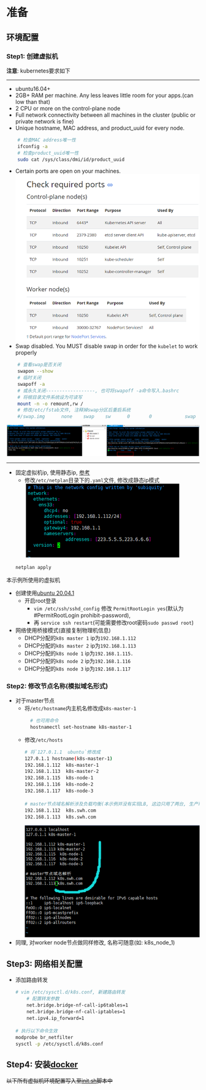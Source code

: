 # 准备

## 环境配置

### Step1: 创建虚拟机

**注意**: kubernetes要求如下
***
- ubuntu16.04+
- 2GB+ RAM per machine. Any less leaves little room for your apps.(can low than that)
- 2 CPU or more on the control-plane node
- Full network connectivity between all machines in the cluster (public or private network is fine)
- Unique hostname, MAC address, and product_uuid for every node.
```bash
    # 检查MAC address唯一性
    ifconfig -a
    # 检查product_uuid唯一性
    sudo cat /sys/class/dmi/id/product_uuid
```
- Certain ports are open on your machines.
    ![](../picture/prepare/check_ports.png)
- Swap disabled. You MUST disable swap in order for the `kubelet` to work properly
```bash
    # 查看swap是否关闭
    swapon --show
    # 临时关闭
    swapoff -a
    # 或永久关闭------------------, 也可将swapoff -a命令写入.bashrc
    # 将根目录文件系统设为可读写
    mount -n -o remount,rw /
    # 修改/etc/fstab文件, 注释掉swap分区后重启系统
    #/swap.img      none    swap    sw      0       0            swap    sw              0       0
```
![](../picture/prepare/swap_off.png)
***
- 固定虚拟机ip, 使用静态ip, [参考](https://www.cnblogs.com/kehoudaanxianjie/p/13139636.html)
    - 修改`/etc/netplan`目录下的`.yaml`文件, 修改成静态ip模式
    ![](../picture/prepare/static-ip.png)
    ```bash
    netplan apply
    ```
    

本示例所使用的虚拟机
- 创建使用[ubuntu 20.04.1](https://ubuntu.com/download/server)
    - 开启root登录
        - `vim /etc/ssh/sshd_config` 修改 `PermitRootLogin yes`(默认为#PermitRootLogin prohibit-password), 
        - 再 `service ssh restart`(可能需要修改root密码`sudo passwd root`)
- 网络使用桥接模式(直接复制物理机信息)
    - DHCP分配的`k8s master 1` ip为`192.168.1.112`
    - DHCP分配的`k8s master 2` ip为`192.168.1.113`
    - DHCP分配的`k8s node 1` ip为`192.168.1.115.`
    - DHCP分配的`k8s node 2` ip为`192.168.1.116`
    - DHCP分配的`k8s node 3` ip为`192.168.1.117`

### Step2: 修改节点名称(模拟域名形式)
- 对于master节点
    - 将`/etc/hostname`内主机名修改成`k8s-master-1`
        ```bash
          # 也可用命令
          hostnamectl set-hostname k8s-master-1
        ```
    - 修改`/etc/hosts`
        ```bash
        # 将`127.0.1.1  ubuntu`修改成
        127.0.1.1 hostname(k8s-master-1)
        192.168.1.112  k8s-master-1
        192.168.1.113  k8s-master-2
        192.168.1.115  k8s-node-1
        192.168.1.116  k8s-node-2
        192.168.1.117  k8s-node-3
        
        # master节点域名解析涉及负载均衡(本示例并没有实现LB, 这边只用了两台, 生产环境中至少三台) 
        192.168.1.112  k8s.swh.com
        192.168.1.113  k8s.swh.com
        ```
      ![](../picture/prepare/host.png)
- 同理, 对worker node节点做同样修改, 名称可随意(如: k8s_node_1)
    
## Step3: 网络相关配置
- 添加路由转发
    ```bash
    # vim /etc/sysctl.d/k8s.conf, 新建路由转发
        # 配置转发参数
        net.bridge.bridge-nf-call-ip6tables=1
        net.bridge.bridge-nf-call-iptables=1
        net.ipv4.ip_forward=1
        
    # 执行以下命令生效
    modprobe br_netfilter
    sysctl -p /etc/sysctl.d/k8s.conf
    ```
  
## Step4: 安装[docker](docker.md)

    
~~以下所有虚拟机环境配置写入至[init.sh](init.sh)脚本中~~